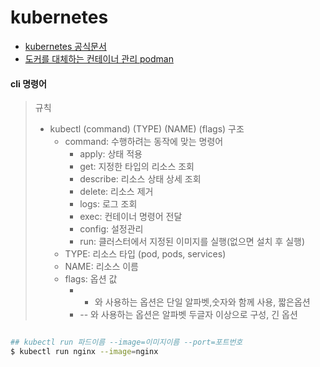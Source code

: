# kubernetes

* [kubernetes 공식문서](https://kubernetes.io/ko/docs/home/)
* [도커를 대체하는 컨테이너 관리 podman](https://podman.io/)

#### cli 명령어
> 규칙
> * kubectl (command) (TYPE) (NAME) (flags) 구조
> 	* command: 수행하려는 동작에 맞는 명령어
> 		* apply: 상태 적용
> 		* get: 지정한 타입의 리소스 조회
> 		* describe: 리소스 상태 상세 조회
> 		* delete: 리소스 제거
> 		* logs: 로그 조회
> 		* exec: 컨테이너 명령어 전달
> 		* config: 설정관리
> 		* run: 클러스터에서 지정된 이미지를 실행(없으면 설치 후 실행)
> 	* TYPE: 리소스 타입 (pod, pods, services)
> 	* NAME: 리소스 이름
> 	* flags: 옵션 값
> 		* - 와 사용하는 옵션은 단일 알파벳,숫자와 함께 사용, 짧은옵션
> 		* -- 와 사용하는 옵션은 알파벳 두글자 이상으로 구성, 긴 옵션
```bash

## kubectl run 파드이름 --image=이미지이름 --port=포트번호
$ kubectl run nginx --image=nginx
```
